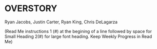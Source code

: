 # OVERSTORY
Ryan Jacobs, Justin Carter, Ryan King, Chris DeLagarza

(Read Me instructions 1 (#) at the begining of a line followed by space for Small Heading 2(#) for large font heading. Keep Weekly Progress in Read Me)
